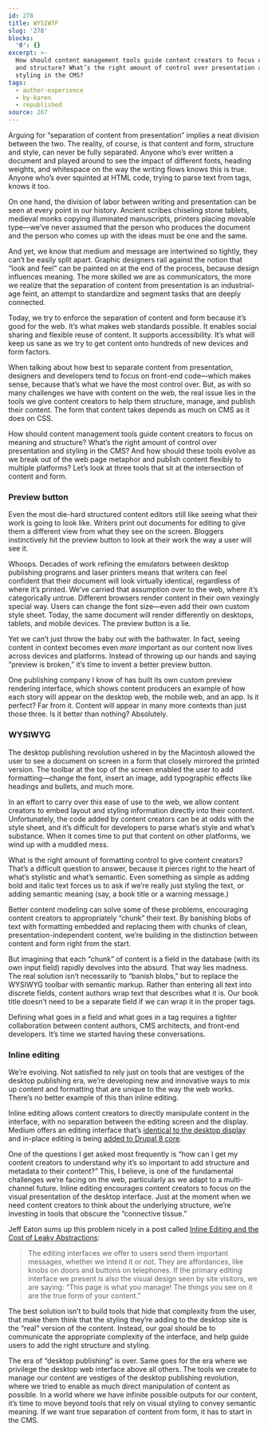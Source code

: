 ```yaml
---
id: 278
title: WYSIWTF
slug: '278'
blocks:
  '0': {}
excerpt: >-
  How should content management tools guide content creators to focus on meaning
  and structure? What’s the right amount of control over presentation and
  styling in the CMS?
tags:
  - author-experience
  - by-karen
  - republished
source: 267
---
```

Arguing for “separation of content from presentation” implies a neat division between the two. The reality, of course, is that content and form, structure and style, can never be fully separated. Anyone who’s ever written a document and played around to see the impact of different fonts, heading weights, and whitespace on the way the writing flows knows this is true. Anyone who’s ever squinted at HTML code, trying to parse text from tags, knows it too.


On one hand, the division of labor between writing and presentation can be seen at every point in our history. Ancient scribes chiseling stone tablets, medieval monks copying illuminated manuscripts, printers placing movable type—we’ve never assumed that the person who produces the document and the person who comes up with the ideas must be one and the same.

And yet, we know that medium and message are intertwined so tightly, they can’t be easily split apart. Graphic designers rail against the notion that “look and feel” can be painted on at the end of the process, because design influences meaning. The more skilled we are as communicators, the more we realize that the separation of content from presentation is an industrial-age feint, an attempt to standardize and segment tasks that are deeply connected.

Today, we try to enforce the separation of content and form because it’s good for the web. It’s what makes web standards possible. It enables social sharing and flexible reuse of content. It supports accessibility. It’s what will keep us sane as we try to get content onto hundreds of new devices and form factors.

When talking about how best to separate content from presentation, designers and developers tend to focus on front-end code—which makes sense, because that’s what we have the most control over. But, as with so many challenges we have with content on the web, the real issue lies in the tools we give content creators to help them structure, manage, and publish their content. The form that content takes depends as much on CMS as it does on CSS.

How should content management tools guide content creators to focus on meaning and structure? What’s the right amount of control over presentation and styling in the CMS? And how should these tools evolve as we break out of the web page metaphor and publish content flexibly to multiple platforms? Let’s look at three tools that sit at the intersection of content and form.

<h3>Preview button</h3>

Even the most die-hard structured content editors still like seeing what their work is going to look like. Writers print out documents for editing to give them a different view from what they see on the screen. Bloggers instinctively hit the preview button to look at their work the way a user will see it.

Whoops. Decades of work refining the emulators between desktop publishing programs and laser printers means that writers can feel confident that their document will look virtually identical, regardless of where it’s printed. We’ve carried that assumption over to the web, where it’s categorically untrue. Different browsers render content in their own vexingly special way. Users can change the font size—even add their own custom style sheet. Today, the same document will render differently on desktops, tablets, and mobile devices. The preview button is a lie.

Yet we can’t just throw the baby out with the bathwater. In fact, seeing content in context becomes even <em>more</em> important as our content now lives across devices and platforms. Instead of throwing up our hands and saying “preview is broken,” it’s time to invent a better preview button.

One publishing company I know of has built its own custom preview rendering interface, which shows content producers an example of how each story will appear on the desktop web, the mobile web, and an app. Is it perfect? Far from it. Content will appear in many more contexts than just those three. Is it better than nothing? Absolutely.

<h3>WYSIWYG</h3>

The desktop publishing revolution ushered in by the Macintosh allowed the user to see a document on screen in a form that closely mirrored the printed version. The toolbar at the top of the screen enabled the user to add formatting—change the font, insert an image, add typographic effects like headings and bullets, and much more.

In an effort to carry over this ease of use to the web, we allow content creators to embed layout and styling information directly into their content. Unfortunately, the code added by content creators can be at odds with the style sheet, and it’s difficult for developers to parse what’s style and what’s substance. When it comes time to put that content on other platforms, we wind up with a muddled mess.

What is the right amount of formatting control to give content creators? That’s a difficult question to answer, because it pierces right to the heart of what’s stylistic and what’s semantic. Even something as simple as adding bold and italic text forces us to ask if we’re really just styling the text, or adding semantic meaning (say, a book title or a warning message.)

Better content modeling can solve some of these problems, encouraging content creators to appropriately “chunk” their text. By banishing blobs of text with formatting embedded and replacing them with chunks of clean, presentation-independent content, we’re building in the distinction between content and form right from the start.

But imagining that each “chunk” of content is a field in the database (with its own input field) rapidly devolves into the absurd. That way lies madness. The real solution isn’t necessarily to “banish blobs,” but to replace the WYSIWYG toolbar with semantic markup. Rather than entering all text into discrete fields, content authors wrap text that describes what it is. Our book title doesn’t need to be a separate field if we can wrap it in the proper tags.

Defining what goes in a field and what goes in a tag requires a tighter collaboration between content authors, CMS architects, and front-end developers. It’s time we started having these conversations.

<h3>Inline editing</h3>

We’re evolving. Not satisfied to rely just on tools that are vestiges of the desktop publishing era, we’re developing new and innovative ways to mix up content and formatting that are unique to the way the web works. There’s no better example of this than inline editing.

Inline editing allows content creators to directly manipulate content in the interface, with no separation between the editing screen and the display. Medium offers an editing interface that’s <a href="https://medium.com/about/df8eac9f4a5e">identical to the desktop display</a> and in-place editing is being <a href="http://drupal.org/project/spark">added to Drupal 8 core</a>.

One of the questions I get asked most frequently is “how can I get my content creators to understand why it’s so important to add structure and metadata to their content?” This, I believe, is one of the fundamental challenges we’re facing on the web, particularly as we adapt to a multi-channel future. Inline editing encourages content creators to focus on the visual presentation of the desktop interface. Just at the moment when we need content creators to think about the underlying structure, we’re investing in tools that obscure the “connective tissue.”

Jeff Eaton sums up this problem nicely in a post called <a href="https://www.lullabot.com/articles/inline-editing-and-cost-leaky-abstractions">Inline Editing and the Cost of Leaky Abstractions</a>:

<blockquote>The editing interfaces we offer to users send them important messages, whether we intend it or not. They are affordances, like knobs on doors and buttons on telephones. If the primary editing interface we present is also the visual design seen by site visitors, we are saying: “This page is what you manage! The things you see on it are the true form of your content.”</blockquote>

The best solution isn’t to build tools that hide that complexity from the user, that make them think that the styling they’re adding to the desktop site is the “real” version of the content. Instead, our goal should be to communicate the appropriate complexity of the interface, and help guide users to add the right structure and styling.

The era of “desktop publishing” is over. Same goes for the era where we privilege the desktop web interface above all others. The tools we create to manage our content are vestiges of the desktop publishing revolution, where we tried to enable as much direct manipulation of content as possible. In a world where we have infinite possible outputs for our content, it’s time to move beyond tools that rely on visual styling to convey semantic meaning. If we want true separation of content from form, it has to start in the CMS.
